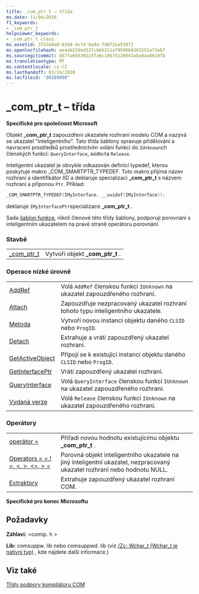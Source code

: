 ```yaml
---
title: _com_ptr_t – třída
ms.date: 11/04/2016
f1_keywords:
- _com_ptr_t
helpviewer_keywords:
- _com_ptr_t class
ms.assetid: 3753a8a0-03d4-4cfd-8a9a-74872ea53971
ms.openlocfilehash: eeaab22ded537cbbb211a79596b8383251af3ab7
ms.sourcegitcommit: 857fa6b530224fa6c18675138043aba9aa0619fb
ms.translationtype: MT
ms.contentlocale: cs-CZ
ms.lasthandoff: 03/24/2020
ms.locfileid: "80189898"
---
```

# <a name="_com_ptr_t-class"></a>_com_ptr_t – třída

**Specifické pro společnost Microsoft**

Objekt **_com_ptr_t** zapouzdření ukazatele rozhraní modelu COM a nazývá se ukazatel "inteligentního". Tato třída šablony spravuje přidělování a navracení prostředků prostřednictvím volání funkcí do `IUnknown`ch členských funkcí: `QueryInterface`, `AddRef`a `Release`.

Inteligentní ukazatel je obvykle odkazován definicí typedef, kterou poskytuje makro _COM_SMARTPTR_TYPEDEF. Toto makro přijímá název rozhraní a identifikátor IID a deklaruje specializaci **_com_ptr_t** s názvem rozhraní a příponou `Ptr`. Příklad:

```cpp
_COM_SMARTPTR_TYPEDEF(IMyInterface, __uuidof(IMyInterface));
```

deklaruje `IMyInterfacePtr`specializace **_com_ptr_t** .

Sada [šablon funkce](../cpp/relational-function-templates.md), nikoli členové této třídy šablony, podporují porovnání s inteligentním ukazatelem na pravé straně operátoru porovnání.

### <a name="construction"></a>Stavbě

|||
|-|-|
|[_com_ptr_t](../cpp/com-ptr-t-com-ptr-t.md)|Vytvoří objekt **_com_ptr_t** .|

### <a name="low-level-operations"></a>Operace nízké úrovně

|||
|-|-|
|[AddRef](../cpp/com-ptr-t-addref.md)|Volá `AddRef` členskou funkci `IUnknown` na ukazatel zapouzdřeného rozhraní.|
|[Attach](../cpp/com-ptr-t-attach.md)|Zapouzdřuje nezpracovaný ukazatel rozhraní tohoto typu inteligentního ukazatele.|
|[Metoda](../cpp/com-ptr-t-createinstance.md)|Vytvoří novou instanci objektu daného `CLSID` nebo `ProgID`.|
|[Detach](../cpp/com-ptr-t-detach.md)|Extrahuje a vrátí zapouzdřený ukazatel rozhraní.|
|[GetActiveObject](../cpp/com-ptr-t-getactiveobject.md)|Připojí se k existující instanci objektu daného `CLSID` nebo `ProgID`.|
|[GetInterfacePtr](../cpp/com-ptr-t-getinterfaceptr.md)|Vrátí zapouzdřený ukazatel rozhraní.|
|[QueryInterface](../cpp/com-ptr-t-queryinterface.md)|Volá `QueryInterface` členskou funkci `IUnknown` na ukazatel zapouzdřeného rozhraní.|
|[Vydaná verze](../cpp/com-ptr-t-release.md)|Volá `Release` členskou funkci `IUnknown` na ukazatel zapouzdřeného rozhraní.|

### <a name="operators"></a>Operátory

|||
|-|-|
|[operátor =](../cpp/com-ptr-t-operator-equal.md)|Přiřadí novou hodnotu existujícímu objektu **_com_ptr_t** .|
|[Operators = =,! =, \<, >, \<=, > =](../cpp/com-ptr-t-relational-operators.md)|Porovná objekt inteligentního ukazatele na jiný inteligentní ukazatel, nezpracovaný ukazatel rozhraní nebo hodnotu NULL.|
|[Extraktory](../cpp/com-ptr-t-extractors.md)|Extrahuje zapouzdřený ukazatel rozhraní COM.|

**Specifické pro konec Microsoftu**

## <a name="requirements"></a>Požadavky

**Záhlaví:** \<comip. h >

**Lib:** comsuppw. lib nebo comsuppwd. lib (viz [/Zc: Wchar_t (Wchar_t je nativní typ)](../build/reference/zc-wchar-t-wchar-t-is-native-type.md) , kde najdete další informace.)

## <a name="see-also"></a>Viz také

[Třídy podpory kompilátoru COM](../cpp/compiler-com-support-classes.md)
